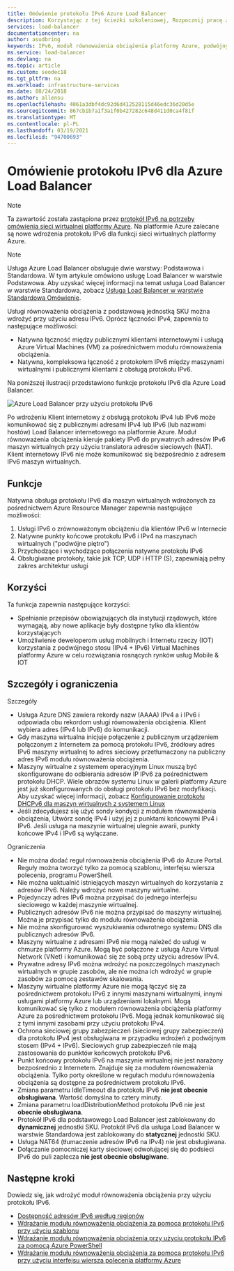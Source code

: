 ```yaml
---
title: Omówienie protokołu IPv6 Azure Load Balancer
description: Korzystając z tej ścieżki szkoleniowej, Rozpocznij pracę z obsługą protokołu IPv6 dla Azure Load Balancer i maszyn wirtualnych o zrównoważonym obciążeniu.
services: load-balancer
documentationcenter: na
author: asudbring
keywords: IPv6, moduł równoważenia obciążenia platformy Azure, podwójny stos, publiczny adres IP, natywny protokół IPv6, urządzenia przenośne, IoT
ms.service: load-balancer
ms.devlang: na
ms.topic: article
ms.custom: seodec18
ms.tgt_pltfrm: na
ms.workload: infrastructure-services
ms.date: 08/24/2018
ms.author: allensu
ms.openlocfilehash: 4061a3dbf4dc92d6d412528115d46edc36d20d5e
ms.sourcegitcommit: 867cb1b7a1f3a1f0b427282c648d411d0ca4f81f
ms.translationtype: MT
ms.contentlocale: pl-PL
ms.lasthandoff: 03/19/2021
ms.locfileid: "94700693"
---
```

# <a name="overview-of-ipv6-for-azure-load-balancer"></a>Omówienie protokołu IPv6 dla Azure Load Balancer


>[!NOTE] 
>Ta zawartość została zastąpiona przez [protokół IPv6 na potrzeby omówienia sieci wirtualnej platformy Azure](../virtual-network/ipv6-overview.md). Na platformie Azure zalecane są nowe wdrożenia protokołu IPv6 dla funkcji sieci wirtualnych platformy Azure.

>[!NOTE]
>Usługa Azure Load Balancer obsługuje dwie warstwy: Podstawowa i Standardowa. W tym artykule omówiono usługę Load Balancer w warstwie Podstawowa. Aby uzyskać więcej informacji na temat usługa Load Balancer w warstwie Standardowa, zobacz [Usługa Load Balancer w warstwie Standardowa Omówienie](./load-balancer-overview.md).

Usługi równoważenia obciążenia z podstawową jednostką SKU można wdrożyć przy użyciu adresu IPv6. Oprócz łączności IPv4, zapewnia to następujące możliwości:

* Natywna łączność między publicznymi klientami internetowymi i usługą Azure Virtual Machines (VM) za pośrednictwem modułu równoważenia obciążenia.
* Natywna, kompleksowa łączność z protokołem IPv6 między maszynami wirtualnymi i publicznymi klientami z obsługą protokołu IPv6.

Na poniższej ilustracji przedstawiono funkcje protokołu IPv6 dla Azure Load Balancer.

![Azure Load Balancer przy użyciu protokołu IPv6](./media/load-balancer-ipv6-overview/load-balancer-ipv6.png)

Po wdrożeniu Klient internetowy z obsługą protokołu IPv4 lub IPv6 może komunikować się z publicznymi adresami IPv4 lub IPv6 (lub nazwami hostów) Load Balancer internetowego na platformie Azure. Moduł równoważenia obciążenia kieruje pakiety IPv6 do prywatnych adresów IPv6 maszyn wirtualnych przy użyciu translatora adresów sieciowych (NAT). Klient internetowy IPv6 nie może komunikować się bezpośrednio z adresem IPv6 maszyn wirtualnych.

## <a name="features"></a>Funkcje

Natywna obsługa protokołu IPv6 dla maszyn wirtualnych wdrożonych za pośrednictwem Azure Resource Manager zapewnia następujące możliwości:

1. Usługi IPv6 o zrównoważonym obciążeniu dla klientów IPv6 w Internecie
2. Natywne punkty końcowe protokołu IPv6 i IPv4 na maszynach wirtualnych ("podwójne piętro")
3. Przychodzące i wychodzące połączenia natywne protokołu IPv6
4. Obsługiwane protokoły, takie jak TCP, UDP i HTTP (S), zapewniają pełny zakres architektur usługi

## <a name="benefits"></a>Korzyści

Ta funkcja zapewnia następujące korzyści:

* Spełnianie przepisów obowiązujących dla instytucji rządowych, które wymagają, aby nowe aplikacje były dostępne tylko dla klientów korzystających
* Umożliwienie deweloperom usług mobilnych i Internetu rzeczy (IOT) korzystania z podwójnego stosu (IPv4 + IPv6) Virtual Machines platformy Azure w celu rozwiązania rosnących rynków usług Mobile & IOT

## <a name="details-and-limitations"></a>Szczegóły i ograniczenia

Szczegóły

* Usługa Azure DNS zawiera rekordy nazw (AAAA) IPv4 a i IPv6 i odpowiada obu rekordom usługi równoważenia obciążenia. Klient wybiera adres (IPv4 lub IPv6) do komunikacji.
* Gdy maszyna wirtualna inicjuje połączenie z publicznym urządzeniem połączonym z Internetem za pomocą protokołu IPv6, źródłowy adres IPv6 maszyny wirtualnej to adres sieciowy przetłumaczony na publiczny adres IPv6 modułu równoważenia obciążenia.
* Maszyny wirtualne z systemem operacyjnym Linux muszą być skonfigurowane do odbierania adresów IP IPv6 za pośrednictwem protokołu DHCP. Wiele obrazów systemu Linux w galerii platformy Azure jest już skonfigurowanych do obsługi protokołu IPv6 bez modyfikacji. Aby uzyskać więcej informacji, zobacz [Konfigurowanie protokołu DHCPv6 dla maszyn wirtualnych z systemem Linux](load-balancer-ipv6-for-linux.md)
* Jeśli zdecydujesz się użyć sondy kondycji z modułem równoważenia obciążenia, Utwórz sondę IPv4 i użyj jej z punktami końcowymi IPv4 i IPv6. Jeśli usługa na maszynie wirtualnej ulegnie awarii, punkty końcowe IPv4 i IPv6 są wyłączane.

Ograniczenia

* Nie można dodać reguł równoważenia obciążenia IPv6 do Azure Portal. Reguły można tworzyć tylko za pomocą szablonu, interfejsu wiersza polecenia, programu PowerShell.
* Nie można uaktualnić istniejących maszyn wirtualnych do korzystania z adresów IPv6. Należy wdrożyć nowe maszyny wirtualne.
* Pojedynczy adres IPv6 można przypisać do jednego interfejsu sieciowego w każdej maszynie wirtualnej.
* Publicznych adresów IPv6 nie można przypisać do maszyny wirtualnej. Można je przypisać tylko do modułu równoważenia obciążenia.
* Nie można skonfigurować wyszukiwania odwrotnego systemu DNS dla publicznych adresów IPv6.
* Maszyny wirtualne z adresami IPv6 nie mogą należeć do usługi w chmurze platformy Azure. Mogą być połączone z usługą Azure Virtual Network (VNet) i komunikować się ze sobą przy użyciu adresów IPv4.
* Prywatne adresy IPv6 można wdrożyć na poszczególnych maszynach wirtualnych w grupie zasobów, ale nie można ich wdrożyć w grupie zasobów za pomocą zestawów skalowania.
* Maszyny wirtualne platformy Azure nie mogą łączyć się za pośrednictwem protokołu IPv6 z innymi maszynami wirtualnymi, innymi usługami platformy Azure lub urządzeniami lokalnymi. Mogą komunikować się tylko z modułem równoważenia obciążenia platformy Azure za pośrednictwem protokołu IPv6. Mogą jednak komunikować się z tymi innymi zasobami przy użyciu protokołu IPv4.
* Ochrona sieciowej grupy zabezpieczeń (sieciowej grupy zabezpieczeń) dla protokołu IPv4 jest obsługiwana w przypadku wdrożeń z podwójnym stosem (IPv4 + IPv6). Sieciowych grup zabezpieczeń nie mają zastosowania do punktów końcowych protokołu IPv6.
* Punkt końcowy protokołu IPv6 na maszynie wirtualnej nie jest narażony bezpośrednio z Internetem. Znajduje się za modułem równoważenia obciążenia. Tylko porty określone w regułach modułu równoważenia obciążenia są dostępne za pośrednictwem protokołu IPv6.
* Zmiana parametru IdleTimeout dla protokołu IPv6 **nie jest obecnie obsługiwana**. Wartość domyślna to cztery minuty.
* Zmiana parametru loadDistributionMethod protokołu IPv6 nie jest **obecnie obsługiwana**.
* Protokół IPv6 dla podstawowego Load Balancer jest zablokowany do **dynamicznej** jednostki SKU.  Protokół IPv6 dla usługa Load Balancer w warstwie Standardowa jest zablokowany do **statycznej** jednostki SKU.
* Usługa NAT64 (tłumaczenie adresów IPv6 na IPv4) nie jest obsługiwana.
* Dołączanie pomocniczej karty sieciowej odwołującej się do podsieci IPv6 do puli zaplecza **nie jest obecnie obsługiwane**.

## <a name="next-steps"></a>Następne kroki

Dowiedz się, jak wdrożyć moduł równoważenia obciążenia przy użyciu protokołu IPv6.

* [Dostępność adresów IPv6 według regionów](https://go.microsoft.com/fwlink/?linkid=828357)
* [Wdrażanie modułu równoważenia obciążenia za pomocą protokołu IPv6 przy użyciu szablonu](load-balancer-ipv6-internet-template.md)
* [Wdrażanie modułu równoważenia obciążenia przy użyciu protokołu IPv6 za pomocą Azure PowerShell](load-balancer-ipv6-internet-ps.md)
* [Wdrażanie modułu równoważenia obciążenia za pomocą protokołu IPv6 przy użyciu interfejsu wiersza polecenia platformy Azure](load-balancer-ipv6-internet-cli.md)